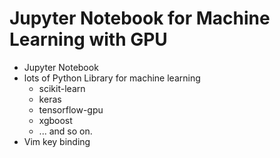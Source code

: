 # Jupyter Notebook for Machine Learning with GPU

* Jupyter Notebook
* lots of Python Library for machine learning
    - scikit-learn
    - keras
    - tensorflow-gpu
    - xgboost
    - ... and so on.
* Vim key binding
